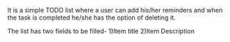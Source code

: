 It is a simple TODO list where a user can add his/her reminders
and when the task is completed he/she has the option of deleting it.

The list has two fields to be filled-
1)Item title
2)Item Description

